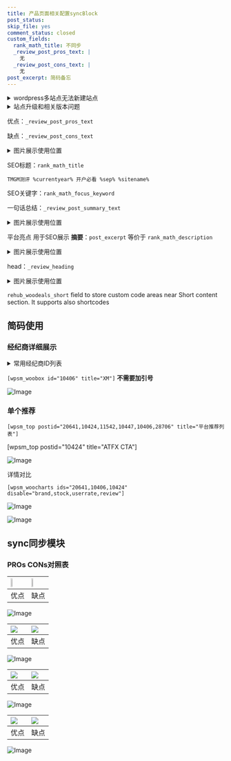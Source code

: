 ```yaml
---
title: 产品页面相关配置syncBlock
post_status: 
skip_file: yes
comment_status: closed
custom_fields:
  rank_math_title: 不同步
  _review_post_pros_text: |
    无
  _review_post_cons_text: |
    无
post_excerpt: 简码备忘
---
```

<details><summary>wordpress多站点无法新建站点</summary>

<li>和报错需要清理cookies一样的原因</li>
<li>wp-config.php里面<code>define( 'SUBDOMAIN_INSTALL', false );//子域名安装</code></li>
<li>新建子站点是用<code>define( 'SUBDOMAIN_INSTALL', true);//子域名安装</code> 完成以后，改成<code>false</code></li>
</details>

<details><summary>站点升级和相关版本问题</summary>

<p>wordpress：5.9.9
woocommerce：7.5.1
出现问题的地方：主题选项里面>><strong>Product layout >>compact style</strong></p>
<p>如何出现没有用过的字段 导致无法保存。先导出配置 然后进行修改，后面再次恢复即可。</p>
<p>出现部分字段无法显示时，需要返回默认布局后，对产品进行保存就好了。</p>
<p></p>
</details>

优点：`_review_post_pros_text`

缺点：`_review_post_cons_text`

<details><summary>图片展示使用位置</summary>

<img src="https://prod-files-secure.s3.us-west-2.amazonaws.com/39ed1227-6d7d-4570-be36-9ccd4a2c4241/f51d3d83-55d4-4bdf-9604-f37ec77ab556/Untitled.png?X-Amz-Algorithm=AWS4-HMAC-SHA256&X-Amz-Content-Sha256=UNSIGNED-PAYLOAD&X-Amz-Credential=ASIAZI2LB466XUT4WDDI%2F20250314%2Fus-west-2%2Fs3%2Faws4_request&X-Amz-Date=20250314T225522Z&X-Amz-Expires=3600&X-Amz-Security-Token=IQoJb3JpZ2luX2VjEK7%2F%2F%2F%2F%2F%2F%2F%2F%2F%2FwEaCXVzLXdlc3QtMiJHMEUCIFk0L%2BEwNHi1b1oFqOTHvGxwQczw2JfNKzlJv6Qq6ebIAiEA0%2BS%2F0BGSCcpkyMBF7Hqa%2BRcHfRu0lg7Ma7h2CrbFqScqiAQI9%2F%2F%2F%2F%2F%2F%2F%2F%2F%2F%2FARAAGgw2Mzc0MjMxODM4MDUiDHaNjWjaRl%2BbSM%2Bk1ircA9I03iOfvUJ5cmQeKPsVU6QDH2oO0qeAK8jOXQO0R7w6EVDYK372ny9sylYBh2IA1TdfNkbtVhp%2BqM7W%2F2lzB66%2Bnarq%2BCOhI5O0fryCgZty41X6vGiSjK1lhWXILZFKR8B5v7nA%2Bi6fA9kGpx7RfjcfVksJmqvmg4yMfAHOvXTie9RGWFQpbRFCagNtOABcIGIG4mp7bs%2Fsi82qzDGce8nUZleZL4QlGt8i4LVYe14k0R9oXsve4S1nv%2B9hN23lveqDd6cz4iKYEftTTc6pbiVzNsRp%2FvbKtbtYa4MeMd56xh3LYntKZiwtabwJBVLKuePGwepDQXNYz0p%2FuGuN3Oul5snoy3neS5Zjq8OqPPBGMRJgeTcPGt0OKo1MTkZaBMTQQwydaYOE73id4PHRh3vlpKN4WvLdMPrVxwCnUwj9t6dCu%2FnN8ls7tX4aMKL9qluU5bd9YeSywjeAji59k%2FTa8eLsBhkiPq8ByIvxsXxyMIs696VAo2iNY19Av59OgdOBgcHubfS6tuGegIGuAVdFWy%2FP6QLof0crJtZ3LF8iRNMBB2xI1rICf5h2i%2B9%2F6WZ3q%2Bel3IcuavhifmGKYdV4dcDYk0L0xypSlrTF9vpV%2BNRe1J293FmnG1EbMJ3P0r4GOqUBQkxg4OUkPfTN8newPRfr70jJaKEK1kG0Bim5d4TaVeIbXYuaGS5kR1V3a2ydTND2yoBMprB2PKaISmQjU9rcYT3k%2BVyi821qgL3U4ZfKxz7gB4LbP3m2FLF0DnRYG3vYEpL3iomucIZlg4hgs2%2BfABAIGjstf%2FmiyxuLr%2F1nV59G7PzxebPUagIQxPByMrhdVw2A4y88VGS99w9rGRj0dOqG0fPe&X-Amz-Signature=df1891ca431051dbf4d1fa2c47f070b83aec70da927e4fa7b66abab27f65df6e&X-Amz-SignedHeaders=host&x-id=GetObject" alt="Image">
</details>

SEO标题：`rank_math_title`

`TMGM测评 %currentyear% 开户必看 %sep% %sitename%`

SEO关键字：`rank_math_focus_keyword`

一句话总结：`_review_post_summary_text`

<details><summary>图片展示使用位置</summary>

<img src="https://prod-files-secure.s3.us-west-2.amazonaws.com/39ed1227-6d7d-4570-be36-9ccd4a2c4241/4b96a922-296c-4f4e-8630-d1c870cbce01/Untitled.png?X-Amz-Algorithm=AWS4-HMAC-SHA256&X-Amz-Content-Sha256=UNSIGNED-PAYLOAD&X-Amz-Credential=ASIAZI2LB466SEUQIM3J%2F20250314%2Fus-west-2%2Fs3%2Faws4_request&X-Amz-Date=20250314T225523Z&X-Amz-Expires=3600&X-Amz-Security-Token=IQoJb3JpZ2luX2VjEK7%2F%2F%2F%2F%2F%2F%2F%2F%2F%2FwEaCXVzLXdlc3QtMiJIMEYCIQCw%2FGcqT7IIXHctJlnCMDV4D%2BiJl2ltg3CPdjiherQjMQIhAK0exp48Uv1rUOs3Sz6tyBdrD1D02ZWrdIW382YUvn%2FbKogECPf%2F%2F%2F%2F%2F%2F%2F%2F%2F%2FwEQABoMNjM3NDIzMTgzODA1Igzl%2F4jLm%2BGrbUFS%2BXQq3AMuGC01vFp37IMVvM0emAfD1th9vct5jzTI9h1mHx8xUg%2Fq%2FPnzmnRhDOgFaZ8uo3Mk5S2iwFQF2xlrAAQuNUE5lpxdyLNejX1sx6Yh32DSnDdTolJG0Q2F3JqTiW%2F6GwbmPP4a9MbD%2FiP2pQeTC%2Bx0mOyCzrEGWBI5GzU7n7mGGCtP%2Fxo%2FfEukqSm4k1nHYLvqRIdIt2JKbe8r%2BT7zPBbXMRV1Alh5YO%2BSDJWn5pjfTT6IlbtJ66PBs5F1Dnns2Gq%2BhbP7wSBhLf84HTopPCahkyYf7wdPbONbgeclMveuvMXd4NXkC5u1Qdy33OgY6fNgv4xa9VyqgDNgb3sLFm5c1GfhZcL33G3OqTftfJja%2BCRLscTGD1BIHHf%2FKGN8y6LhMFTXJjQVFYx%2FEZby7Kb7Z9BtmNVlXT9yq0Zij43DqwYAUtkRO1rBaoJjxHL5pvhqq%2FMR0Jrank91mPzaGdWx0x%2F7y1c6gtlJgpTQl2ln46Fx1mrN58cYKebdSezGPxZBN%2FrPTnLi87D2ap2LwSgNAmG0Qy9Gz55tNqKq%2BpoUBBGW095h8zOra%2FRbLOA%2Fz6Xzh028tikmfnWGuUKL7KszHFFyuPhs3uP95gh4yic4BLOATZANWibmvYDyuTDMz9K%2BBjqkAcX25aA0tmqnQgJhAtT0sDE4AdPE9D4RNu9ufrCYaKvjFjfJ7hQDRWEMR2JLux3UtVMRML%2FJvrgm8ZA2JraTBZYjyXL%2FjI2RPOWa9QXUKEo4%2BTzKeZy74bArvwdnt6P66TEQNO6s%2FzY%2FnkFrtnzUZ2XGBsx7s8HrAMwY3KRHsxqhworBvtE9kzMHSrFn8PXT2DjY%2B2P%2FmBaSXi2ZSORIWRVLwEq1&X-Amz-Signature=a77a1ba1bbbf2cbaac816ae6fe343a0d8d1cc3a902986affbbf99293831a8686&X-Amz-SignedHeaders=host&x-id=GetObject" alt="Image">
</details>

平台亮点 用于SEO展示 **摘要**：`post_excerpt`  等价于 `rank_math_description`

<details><summary>图片展示使用位置</summary>

<img src="https://prod-files-secure.s3.us-west-2.amazonaws.com/39ed1227-6d7d-4570-be36-9ccd4a2c4241/1ee11f63-b60a-4dfe-a7a7-d58ff23b5d88/Untitled.png?X-Amz-Algorithm=AWS4-HMAC-SHA256&X-Amz-Content-Sha256=UNSIGNED-PAYLOAD&X-Amz-Credential=ASIAZI2LB4665ETU2P5P%2F20250314%2Fus-west-2%2Fs3%2Faws4_request&X-Amz-Date=20250314T225524Z&X-Amz-Expires=3600&X-Amz-Security-Token=IQoJb3JpZ2luX2VjEK7%2F%2F%2F%2F%2F%2F%2F%2F%2F%2FwEaCXVzLXdlc3QtMiJIMEYCIQDSbhSTj%2FD2%2FqbnMlrioZ39cPTY%2B4lmr0pMmgJnf%2FJV4gIhAKnUfW8%2BK6wmAqENGSXgiVgf74VCJ4CCVcoqHcHqubBhKogECPf%2F%2F%2F%2F%2F%2F%2F%2F%2F%2FwEQABoMNjM3NDIzMTgzODA1IgxNbnNMU2B%2FU6TVdOQq3APRwdHE2FaLah3o3gQNx2%2FYAoaf9LFyxBuJrQb4Y%2Fn%2BRiGRdfGvZJ63zS2sbhJ57rcNkkRH4o0IyX%2BIZpC8tuaPOhb3zAT43VgmtpgwHy60yb5Y0WZPHBiz%2FzHvUMbnKqiluq72B55H6IT52fQVKo1OBm%2BV%2FLppd%2BuSHmgQA9QALtbMFx45vBy5IsreIIsgh8ejx%2BHQh5Wx%2B7R0gQxbbtaScqi%2FGKWrcu7s2PDvRQSyVU7VLjTYyUkNJcIBADn5lRoBKPNpN7loM9LQFDnaxfQxWMbS4nfK2t%2BLKfQmLB57FB7uVC%2FfHLmaceH0iZ4oYBIO8YdGH1ulfhNEZ82L1tWcgBhaU04iJOA%2B7ncpNWHHbHxDqKvWqooC1SxzaxpC1a4Od9mbYLDbkKT%2BCP8QUOv2U2FcGxNwF7kzdP8x5rdOxe%2B8dwsmivVJMnaByYwyqk0PsLf4%2Bria9BqLe%2FTqtM%2BbuNXy%2Fkbl5aZgzbDS%2BjX7P69zW9fGi5RMdnrhrXcxzSRFoklUpG7K5HsQeDM0l2wQK0srIuemmoRwHpA9zjB5sCsdFM2KCkIS1lQhrsBYec244tntc96KHfi2kwOpM57VtRWK8rUpNGDVpvryCrbUm0XGvw9DVrbIEWs4UjCRz9K%2BBjqkAVTkodtPc1IMw5q6gi5QOCo1iuyYOV9eulagj0WHiC3Ky69KCAeORRpd81ayHoaGbqKR3s0F2igDK7pSnHpXKCHDgFA%2FartK%2Fs9XkF4zrdIHA86m541ta%2B6lVoQgXRTf8RSm6TbXYHpxmJMHmja8towrUfJ2AulJG%2F0xS4Qq4gEjnl5CCJBNmNw1MWS76PrDlyo8wkgMRA4PQrT%2FQR%2BD7BSufC7c&X-Amz-Signature=af4cc83169373c004b14e0fefa881634d14d4d323749b108604b67877efcc804&X-Amz-SignedHeaders=host&x-id=GetObject" alt="Image">
<img src="https://prod-files-secure.s3.us-west-2.amazonaws.com/39ed1227-6d7d-4570-be36-9ccd4a2c4241/ad4118b5-78d8-4fbe-801e-3b29b5d99c01/Untitled.png?X-Amz-Algorithm=AWS4-HMAC-SHA256&X-Amz-Content-Sha256=UNSIGNED-PAYLOAD&X-Amz-Credential=ASIAZI2LB4665ETU2P5P%2F20250314%2Fus-west-2%2Fs3%2Faws4_request&X-Amz-Date=20250314T225524Z&X-Amz-Expires=3600&X-Amz-Security-Token=IQoJb3JpZ2luX2VjEK7%2F%2F%2F%2F%2F%2F%2F%2F%2F%2FwEaCXVzLXdlc3QtMiJIMEYCIQDSbhSTj%2FD2%2FqbnMlrioZ39cPTY%2B4lmr0pMmgJnf%2FJV4gIhAKnUfW8%2BK6wmAqENGSXgiVgf74VCJ4CCVcoqHcHqubBhKogECPf%2F%2F%2F%2F%2F%2F%2F%2F%2F%2FwEQABoMNjM3NDIzMTgzODA1IgxNbnNMU2B%2FU6TVdOQq3APRwdHE2FaLah3o3gQNx2%2FYAoaf9LFyxBuJrQb4Y%2Fn%2BRiGRdfGvZJ63zS2sbhJ57rcNkkRH4o0IyX%2BIZpC8tuaPOhb3zAT43VgmtpgwHy60yb5Y0WZPHBiz%2FzHvUMbnKqiluq72B55H6IT52fQVKo1OBm%2BV%2FLppd%2BuSHmgQA9QALtbMFx45vBy5IsreIIsgh8ejx%2BHQh5Wx%2B7R0gQxbbtaScqi%2FGKWrcu7s2PDvRQSyVU7VLjTYyUkNJcIBADn5lRoBKPNpN7loM9LQFDnaxfQxWMbS4nfK2t%2BLKfQmLB57FB7uVC%2FfHLmaceH0iZ4oYBIO8YdGH1ulfhNEZ82L1tWcgBhaU04iJOA%2B7ncpNWHHbHxDqKvWqooC1SxzaxpC1a4Od9mbYLDbkKT%2BCP8QUOv2U2FcGxNwF7kzdP8x5rdOxe%2B8dwsmivVJMnaByYwyqk0PsLf4%2Bria9BqLe%2FTqtM%2BbuNXy%2Fkbl5aZgzbDS%2BjX7P69zW9fGi5RMdnrhrXcxzSRFoklUpG7K5HsQeDM0l2wQK0srIuemmoRwHpA9zjB5sCsdFM2KCkIS1lQhrsBYec244tntc96KHfi2kwOpM57VtRWK8rUpNGDVpvryCrbUm0XGvw9DVrbIEWs4UjCRz9K%2BBjqkAVTkodtPc1IMw5q6gi5QOCo1iuyYOV9eulagj0WHiC3Ky69KCAeORRpd81ayHoaGbqKR3s0F2igDK7pSnHpXKCHDgFA%2FartK%2Fs9XkF4zrdIHA86m541ta%2B6lVoQgXRTf8RSm6TbXYHpxmJMHmja8towrUfJ2AulJG%2F0xS4Qq4gEjnl5CCJBNmNw1MWS76PrDlyo8wkgMRA4PQrT%2FQR%2BD7BSufC7c&X-Amz-Signature=f4cd5fab48d62a1e614aab6ab5333b344930613086be6d748611e210e646f9e4&X-Amz-SignedHeaders=host&x-id=GetObject" alt="Image">
<img src="https://prod-files-secure.s3.us-west-2.amazonaws.com/39ed1227-6d7d-4570-be36-9ccd4a2c4241/a38cf7c9-a79c-4b64-9e94-13589fe0758b/Untitled.png?X-Amz-Algorithm=AWS4-HMAC-SHA256&X-Amz-Content-Sha256=UNSIGNED-PAYLOAD&X-Amz-Credential=ASIAZI2LB4665ETU2P5P%2F20250314%2Fus-west-2%2Fs3%2Faws4_request&X-Amz-Date=20250314T225524Z&X-Amz-Expires=3600&X-Amz-Security-Token=IQoJb3JpZ2luX2VjEK7%2F%2F%2F%2F%2F%2F%2F%2F%2F%2FwEaCXVzLXdlc3QtMiJIMEYCIQDSbhSTj%2FD2%2FqbnMlrioZ39cPTY%2B4lmr0pMmgJnf%2FJV4gIhAKnUfW8%2BK6wmAqENGSXgiVgf74VCJ4CCVcoqHcHqubBhKogECPf%2F%2F%2F%2F%2F%2F%2F%2F%2F%2FwEQABoMNjM3NDIzMTgzODA1IgxNbnNMU2B%2FU6TVdOQq3APRwdHE2FaLah3o3gQNx2%2FYAoaf9LFyxBuJrQb4Y%2Fn%2BRiGRdfGvZJ63zS2sbhJ57rcNkkRH4o0IyX%2BIZpC8tuaPOhb3zAT43VgmtpgwHy60yb5Y0WZPHBiz%2FzHvUMbnKqiluq72B55H6IT52fQVKo1OBm%2BV%2FLppd%2BuSHmgQA9QALtbMFx45vBy5IsreIIsgh8ejx%2BHQh5Wx%2B7R0gQxbbtaScqi%2FGKWrcu7s2PDvRQSyVU7VLjTYyUkNJcIBADn5lRoBKPNpN7loM9LQFDnaxfQxWMbS4nfK2t%2BLKfQmLB57FB7uVC%2FfHLmaceH0iZ4oYBIO8YdGH1ulfhNEZ82L1tWcgBhaU04iJOA%2B7ncpNWHHbHxDqKvWqooC1SxzaxpC1a4Od9mbYLDbkKT%2BCP8QUOv2U2FcGxNwF7kzdP8x5rdOxe%2B8dwsmivVJMnaByYwyqk0PsLf4%2Bria9BqLe%2FTqtM%2BbuNXy%2Fkbl5aZgzbDS%2BjX7P69zW9fGi5RMdnrhrXcxzSRFoklUpG7K5HsQeDM0l2wQK0srIuemmoRwHpA9zjB5sCsdFM2KCkIS1lQhrsBYec244tntc96KHfi2kwOpM57VtRWK8rUpNGDVpvryCrbUm0XGvw9DVrbIEWs4UjCRz9K%2BBjqkAVTkodtPc1IMw5q6gi5QOCo1iuyYOV9eulagj0WHiC3Ky69KCAeORRpd81ayHoaGbqKR3s0F2igDK7pSnHpXKCHDgFA%2FartK%2Fs9XkF4zrdIHA86m541ta%2B6lVoQgXRTf8RSm6TbXYHpxmJMHmja8towrUfJ2AulJG%2F0xS4Qq4gEjnl5CCJBNmNw1MWS76PrDlyo8wkgMRA4PQrT%2FQR%2BD7BSufC7c&X-Amz-Signature=bb4008467820f310283a8cbab3c05c8c9ef4f5d78a9637f08e512e56668e4ba7&X-Amz-SignedHeaders=host&x-id=GetObject" alt="Image">
<img src="https://prod-files-secure.s3.us-west-2.amazonaws.com/39ed1227-6d7d-4570-be36-9ccd4a2c4241/7da6fc1e-d2ac-42ae-8c75-cb5749aa18f6/Untitled.png?X-Amz-Algorithm=AWS4-HMAC-SHA256&X-Amz-Content-Sha256=UNSIGNED-PAYLOAD&X-Amz-Credential=ASIAZI2LB4665ETU2P5P%2F20250314%2Fus-west-2%2Fs3%2Faws4_request&X-Amz-Date=20250314T225524Z&X-Amz-Expires=3600&X-Amz-Security-Token=IQoJb3JpZ2luX2VjEK7%2F%2F%2F%2F%2F%2F%2F%2F%2F%2FwEaCXVzLXdlc3QtMiJIMEYCIQDSbhSTj%2FD2%2FqbnMlrioZ39cPTY%2B4lmr0pMmgJnf%2FJV4gIhAKnUfW8%2BK6wmAqENGSXgiVgf74VCJ4CCVcoqHcHqubBhKogECPf%2F%2F%2F%2F%2F%2F%2F%2F%2F%2FwEQABoMNjM3NDIzMTgzODA1IgxNbnNMU2B%2FU6TVdOQq3APRwdHE2FaLah3o3gQNx2%2FYAoaf9LFyxBuJrQb4Y%2Fn%2BRiGRdfGvZJ63zS2sbhJ57rcNkkRH4o0IyX%2BIZpC8tuaPOhb3zAT43VgmtpgwHy60yb5Y0WZPHBiz%2FzHvUMbnKqiluq72B55H6IT52fQVKo1OBm%2BV%2FLppd%2BuSHmgQA9QALtbMFx45vBy5IsreIIsgh8ejx%2BHQh5Wx%2B7R0gQxbbtaScqi%2FGKWrcu7s2PDvRQSyVU7VLjTYyUkNJcIBADn5lRoBKPNpN7loM9LQFDnaxfQxWMbS4nfK2t%2BLKfQmLB57FB7uVC%2FfHLmaceH0iZ4oYBIO8YdGH1ulfhNEZ82L1tWcgBhaU04iJOA%2B7ncpNWHHbHxDqKvWqooC1SxzaxpC1a4Od9mbYLDbkKT%2BCP8QUOv2U2FcGxNwF7kzdP8x5rdOxe%2B8dwsmivVJMnaByYwyqk0PsLf4%2Bria9BqLe%2FTqtM%2BbuNXy%2Fkbl5aZgzbDS%2BjX7P69zW9fGi5RMdnrhrXcxzSRFoklUpG7K5HsQeDM0l2wQK0srIuemmoRwHpA9zjB5sCsdFM2KCkIS1lQhrsBYec244tntc96KHfi2kwOpM57VtRWK8rUpNGDVpvryCrbUm0XGvw9DVrbIEWs4UjCRz9K%2BBjqkAVTkodtPc1IMw5q6gi5QOCo1iuyYOV9eulagj0WHiC3Ky69KCAeORRpd81ayHoaGbqKR3s0F2igDK7pSnHpXKCHDgFA%2FartK%2Fs9XkF4zrdIHA86m541ta%2B6lVoQgXRTf8RSm6TbXYHpxmJMHmja8towrUfJ2AulJG%2F0xS4Qq4gEjnl5CCJBNmNw1MWS76PrDlyo8wkgMRA4PQrT%2FQR%2BD7BSufC7c&X-Amz-Signature=b2d3520b951c2cdebe40c0ac332d58292935d43e6a9237e38a211bc2c0aa5617&X-Amz-SignedHeaders=host&x-id=GetObject" alt="Image">
<img src="https://prod-files-secure.s3.us-west-2.amazonaws.com/39ed1227-6d7d-4570-be36-9ccd4a2c4241/7e97f40a-eaee-47f5-b2f9-475f96808fa7/Untitled.png?X-Amz-Algorithm=AWS4-HMAC-SHA256&X-Amz-Content-Sha256=UNSIGNED-PAYLOAD&X-Amz-Credential=ASIAZI2LB4665ETU2P5P%2F20250314%2Fus-west-2%2Fs3%2Faws4_request&X-Amz-Date=20250314T225524Z&X-Amz-Expires=3600&X-Amz-Security-Token=IQoJb3JpZ2luX2VjEK7%2F%2F%2F%2F%2F%2F%2F%2F%2F%2FwEaCXVzLXdlc3QtMiJIMEYCIQDSbhSTj%2FD2%2FqbnMlrioZ39cPTY%2B4lmr0pMmgJnf%2FJV4gIhAKnUfW8%2BK6wmAqENGSXgiVgf74VCJ4CCVcoqHcHqubBhKogECPf%2F%2F%2F%2F%2F%2F%2F%2F%2F%2FwEQABoMNjM3NDIzMTgzODA1IgxNbnNMU2B%2FU6TVdOQq3APRwdHE2FaLah3o3gQNx2%2FYAoaf9LFyxBuJrQb4Y%2Fn%2BRiGRdfGvZJ63zS2sbhJ57rcNkkRH4o0IyX%2BIZpC8tuaPOhb3zAT43VgmtpgwHy60yb5Y0WZPHBiz%2FzHvUMbnKqiluq72B55H6IT52fQVKo1OBm%2BV%2FLppd%2BuSHmgQA9QALtbMFx45vBy5IsreIIsgh8ejx%2BHQh5Wx%2B7R0gQxbbtaScqi%2FGKWrcu7s2PDvRQSyVU7VLjTYyUkNJcIBADn5lRoBKPNpN7loM9LQFDnaxfQxWMbS4nfK2t%2BLKfQmLB57FB7uVC%2FfHLmaceH0iZ4oYBIO8YdGH1ulfhNEZ82L1tWcgBhaU04iJOA%2B7ncpNWHHbHxDqKvWqooC1SxzaxpC1a4Od9mbYLDbkKT%2BCP8QUOv2U2FcGxNwF7kzdP8x5rdOxe%2B8dwsmivVJMnaByYwyqk0PsLf4%2Bria9BqLe%2FTqtM%2BbuNXy%2Fkbl5aZgzbDS%2BjX7P69zW9fGi5RMdnrhrXcxzSRFoklUpG7K5HsQeDM0l2wQK0srIuemmoRwHpA9zjB5sCsdFM2KCkIS1lQhrsBYec244tntc96KHfi2kwOpM57VtRWK8rUpNGDVpvryCrbUm0XGvw9DVrbIEWs4UjCRz9K%2BBjqkAVTkodtPc1IMw5q6gi5QOCo1iuyYOV9eulagj0WHiC3Ky69KCAeORRpd81ayHoaGbqKR3s0F2igDK7pSnHpXKCHDgFA%2FartK%2Fs9XkF4zrdIHA86m541ta%2B6lVoQgXRTf8RSm6TbXYHpxmJMHmja8towrUfJ2AulJG%2F0xS4Qq4gEjnl5CCJBNmNw1MWS76PrDlyo8wkgMRA4PQrT%2FQR%2BD7BSufC7c&X-Amz-Signature=10440139246945d8f6546b4558f0b944c5d92c1894358a3093020e1285bc233f&X-Amz-SignedHeaders=host&x-id=GetObject" alt="Image">
</details>

head：`_review_heading`

<details><summary>图片展示使用位置</summary>

<img src="https://prod-files-secure.s3.us-west-2.amazonaws.com/39ed1227-6d7d-4570-be36-9ccd4a2c4241/3a4650ad-9887-415c-889a-edd51fa54f27/Untitled.png?X-Amz-Algorithm=AWS4-HMAC-SHA256&X-Amz-Content-Sha256=UNSIGNED-PAYLOAD&X-Amz-Credential=ASIAZI2LB4666WBUJICU%2F20250314%2Fus-west-2%2Fs3%2Faws4_request&X-Amz-Date=20250314T225524Z&X-Amz-Expires=3600&X-Amz-Security-Token=IQoJb3JpZ2luX2VjEK7%2F%2F%2F%2F%2F%2F%2F%2F%2F%2FwEaCXVzLXdlc3QtMiJHMEUCIQDWZhk%2BZdlBu11gT3u1dtA%2FSk6WkslQPbPu8SveJrsR7gIgDtvM%2FIfdmcD1rWKcDXLy8FIc7NkQ1GWALM74zM%2BvNCUqiAQI9%2F%2F%2F%2F%2F%2F%2F%2F%2F%2F%2FARAAGgw2Mzc0MjMxODM4MDUiDC%2FCE1dI%2BG4ZZr%2FE%2ByrcAw1aIsN5WAdEGaaONVXrGBQGbDXoXMtGjy%2FDi85JsiUhGV%2FCQFCixBq%2FJ9V1l%2FR8KoHA%2FzaeqzI2neconVyjs5%2BPmXduYy3xkOKEnsnsQtL%2F17T%2BZjcyCmyW6nJcraeeDvV8l5hTw5yrrEEqokyCNdQemJqEi4IWia8tmSdHiLjQq2TGuDy20jGj9FUZ975n3si6mya%2BoP6PuVYaKBNq4oqfUHPLg7Z29UoPBfwGYlnEQzsWaMubBqziADlzYdt77GgwdLo6Kx2GvEFPoMUHOnCWXRrQ%2Bc4OB811E0K2VfPnB11sU8hHMbgthBOpO%2FKhYc3rMqYAxM0wxPGsOQ2%2Fv3uf3jqzI7Xaiz6LCV%2FxVjftgQJGPTz8GJhep3fyXYtOlv0rKUD6MyPNj198dSCG7ooM4zfgw2dp7uRcA34gNtJYXOAjlnNBcQ6Kdhhl4VtVfSaVrgy0evBJULNkEdVkxTpMR1f8IPMlkIZofF1tgxznlxa0G84cCczkH3J7N3qpvc3%2Bz%2BD0FYUoPCYBscnZGkRYTkDDPxF%2BZITQp2pQ3XehnY0YdiI6uuwjicvAqYCQNoQf3eDTW%2FPi%2Bs4yLQvTIJ3BwIfzwMXGdqsb4sZTQdmty5AqA7tKboybGqjGMLPP0r4GOqUBF%2B4I7f5929jV1Hs0hHWi%2Bta8xCwVapnWXF6BEN5VZGRqA38VSXzFvhFg8MwQLwC1MCIbMET3%2F2NDim18X9LI%2B%2F2Pg%2BUiwgcGN%2F7Of0rCqGu3LCH1gCReV07fgPsYH4urkksLl2rY%2B4GEAb1XioCiomBtx6z%2Fr5yO36PkWC0VgigCAoXzlI%2Bs1L0J8Uj%2FN63lQYWF%2BTOxXGxZTNyjWxscqpZ93YbG&X-Amz-Signature=63d6773f1f50146b4b8474f6870c2f89129a40f9b38ab7ac0c2976933e198bcd&X-Amz-SignedHeaders=host&x-id=GetObject" alt="Image">
</details>

`rehub_woodeals_short`	field to store custom code areas near Short content section. It supports also shortcodes



## 简码使用

### 经纪商详细展示

<details><summary>常用经纪商ID列表</summary>

<pre><code class="php">嘉盛 ===> 20641  [wpsm_woobox id="20641" title="嘉盛"]
易信easymarkets ===> 11542  [wpsm_woobox id="11542" title="易信easymarkets"]
ATFX外汇 ===> 10424  [wpsm_woobox id="10424" title="ATFX"]
XM ===> 10406  [wpsm_woobox id="10406" title="XM"]
TMGM ===> 29622  [wpsm_woobox id="29622" title="TMGM"]
HYCM ===> 10447  [wpsm_woobox id="10447" title="HYCM"]
fpmarkets澳福外汇 ===> 20639  [wpsm_woobox id="20639" title="fpmarkets澳福外汇"]</code></pre>
</details>

`[wpsm_woobox id="10406" title="XM"]` **不需要加引号**

![Image](https://prod-files-secure.s3.us-west-2.amazonaws.com/39ed1227-6d7d-4570-be36-9ccd4a2c4241/4f898f9d-0fa7-4e43-acd3-ac6bc7be575a/Untitled.png?X-Amz-Algorithm=AWS4-HMAC-SHA256&X-Amz-Content-Sha256=UNSIGNED-PAYLOAD&X-Amz-Credential=ASIAZI2LB466QGEFNDLT%2F20250314%2Fus-west-2%2Fs3%2Faws4_request&X-Amz-Date=20250314T225522Z&X-Amz-Expires=3600&X-Amz-Security-Token=IQoJb3JpZ2luX2VjEK7%2F%2F%2F%2F%2F%2F%2F%2F%2F%2FwEaCXVzLXdlc3QtMiJHMEUCIQCjmCAus%2FvTL0RIN3ctYmV%2BR1JkKEosIzavjo784VCZOAIgJeKUXXwfAp%2BlkKLLaRtIA65NlxWKO%2Bq8aH0M4%2B3BLOQqiAQI9%2F%2F%2F%2F%2F%2F%2F%2F%2F%2F%2FARAAGgw2Mzc0MjMxODM4MDUiDDqm%2B1%2BN267e3HZ%2FnircA2dT8d46nhHeszkJzjFIYULN7KlMH3bv%2Fo6OGxyU73v3fYooI3dZqAT2suJwf1AkoyzncB5oji38oYAgOiD%2Bw0rDas1pbOxyqIc01GGmG2%2Bv8c1YLTg2zHE1z%2BQdPXSmdHHqONAmyXn4V0kyKRRF5NlS%2BioGPX2EDVgo7UZPqkADiiFj05wwtjYfDxGeV0P%2FIJtxvU%2BWh3y9OMIymrRrJgfUcPxBI0DCepuQXdT6xjqttM5gUGNkINgapGspnz0xyFfZiT3nS6b0ZAnqT89VyJ2aoBgTO0l4JHcFAHFeZLr8n9S85rz2VvPJk67cM%2FyBVojoeCN9Ud4cMqZKcPEF7OC7%2B7KeEyQ2s%2BFqAs1R4h%2Fe37x2LbcIOVH%2FyRgfEjrMbWMflI6b%2FHpFm7RzkXYe3V3QLNpDecSQRZup8wALKPi%2BQfgC0O%2F33%2BgVQQUEQbmWu67zcxxjCWA%2BrFIvCss7LdhzOsCVV%2B972Fk4ldcOK27tdIwStMbi3kdKnHQraTEXlS71OiXg4sdbK4wvLvxdefUzeFJr4kyY%2BDTBv2hYckPG1hyO%2FK41bZPtuFcFpUxEgn5bzxBH8bUmt%2BZ2x9cvCRQv4BOyMlJB2o7rMTw2suOYZktSFwk%2BgrOwZb%2FfMOHP0r4GOqUBKNaf4YzxVxqw2UacytoPDJYevvexHMjKR3pSSWE7sbcIG5GvIgLeJN2tvi2GBcQk8EktwSQPcAGqq8%2BBoBE9h9ZbDzRDJA6IiZH0UVeh85rqVpzuzjMGKsBjuBA1U3tVde84vJEpIAHoBrEzEMikjGQzncie2ASL1viLHNdeXK%2F3k6STt2l9mS5Z7h%2Bl5aErKQqj3KmoeD2odGVDC0zHGsboolmQ&X-Amz-Signature=7c904e11e1878eadcd4d5a579de04b8513fdc151552b4f61cdef6ab5762fbd14&X-Amz-SignedHeaders=host&x-id=GetObject)

### 单个推荐
`[wpsm_top postid="20641,10424,11542,10447,10406,28706" title="平台推荐列表"]`

[wpsm_top postid="10424" title="ATFX CTA"]

![Image](https://prod-files-secure.s3.us-west-2.amazonaws.com/39ed1227-6d7d-4570-be36-9ccd4a2c4241/5ac620dc-51a8-48b6-b55d-91f47299193c/Untitled.png?X-Amz-Algorithm=AWS4-HMAC-SHA256&X-Amz-Content-Sha256=UNSIGNED-PAYLOAD&X-Amz-Credential=ASIAZI2LB466QGEFNDLT%2F20250314%2Fus-west-2%2Fs3%2Faws4_request&X-Amz-Date=20250314T225522Z&X-Amz-Expires=3600&X-Amz-Security-Token=IQoJb3JpZ2luX2VjEK7%2F%2F%2F%2F%2F%2F%2F%2F%2F%2FwEaCXVzLXdlc3QtMiJHMEUCIQCjmCAus%2FvTL0RIN3ctYmV%2BR1JkKEosIzavjo784VCZOAIgJeKUXXwfAp%2BlkKLLaRtIA65NlxWKO%2Bq8aH0M4%2B3BLOQqiAQI9%2F%2F%2F%2F%2F%2F%2F%2F%2F%2F%2FARAAGgw2Mzc0MjMxODM4MDUiDDqm%2B1%2BN267e3HZ%2FnircA2dT8d46nhHeszkJzjFIYULN7KlMH3bv%2Fo6OGxyU73v3fYooI3dZqAT2suJwf1AkoyzncB5oji38oYAgOiD%2Bw0rDas1pbOxyqIc01GGmG2%2Bv8c1YLTg2zHE1z%2BQdPXSmdHHqONAmyXn4V0kyKRRF5NlS%2BioGPX2EDVgo7UZPqkADiiFj05wwtjYfDxGeV0P%2FIJtxvU%2BWh3y9OMIymrRrJgfUcPxBI0DCepuQXdT6xjqttM5gUGNkINgapGspnz0xyFfZiT3nS6b0ZAnqT89VyJ2aoBgTO0l4JHcFAHFeZLr8n9S85rz2VvPJk67cM%2FyBVojoeCN9Ud4cMqZKcPEF7OC7%2B7KeEyQ2s%2BFqAs1R4h%2Fe37x2LbcIOVH%2FyRgfEjrMbWMflI6b%2FHpFm7RzkXYe3V3QLNpDecSQRZup8wALKPi%2BQfgC0O%2F33%2BgVQQUEQbmWu67zcxxjCWA%2BrFIvCss7LdhzOsCVV%2B972Fk4ldcOK27tdIwStMbi3kdKnHQraTEXlS71OiXg4sdbK4wvLvxdefUzeFJr4kyY%2BDTBv2hYckPG1hyO%2FK41bZPtuFcFpUxEgn5bzxBH8bUmt%2BZ2x9cvCRQv4BOyMlJB2o7rMTw2suOYZktSFwk%2BgrOwZb%2FfMOHP0r4GOqUBKNaf4YzxVxqw2UacytoPDJYevvexHMjKR3pSSWE7sbcIG5GvIgLeJN2tvi2GBcQk8EktwSQPcAGqq8%2BBoBE9h9ZbDzRDJA6IiZH0UVeh85rqVpzuzjMGKsBjuBA1U3tVde84vJEpIAHoBrEzEMikjGQzncie2ASL1viLHNdeXK%2F3k6STt2l9mS5Z7h%2Bl5aErKQqj3KmoeD2odGVDC0zHGsboolmQ&X-Amz-Signature=beb70fe244ed8e256dc6b61e5b6952cd965c0d414be107c784956f58466bdf4a&X-Amz-SignedHeaders=host&x-id=GetObject)

详情对比

`[wpsm_woocharts ids="20641,10406,10424" disable="brand,stock,userrate,review"]`

![Image](https://prod-files-secure.s3.us-west-2.amazonaws.com/39ed1227-6d7d-4570-be36-9ccd4a2c4241/bf3ba45f-b9f3-4295-8aef-b4a495fd25f4/Untitled.png?X-Amz-Algorithm=AWS4-HMAC-SHA256&X-Amz-Content-Sha256=UNSIGNED-PAYLOAD&X-Amz-Credential=ASIAZI2LB466QGEFNDLT%2F20250314%2Fus-west-2%2Fs3%2Faws4_request&X-Amz-Date=20250314T225522Z&X-Amz-Expires=3600&X-Amz-Security-Token=IQoJb3JpZ2luX2VjEK7%2F%2F%2F%2F%2F%2F%2F%2F%2F%2FwEaCXVzLXdlc3QtMiJHMEUCIQCjmCAus%2FvTL0RIN3ctYmV%2BR1JkKEosIzavjo784VCZOAIgJeKUXXwfAp%2BlkKLLaRtIA65NlxWKO%2Bq8aH0M4%2B3BLOQqiAQI9%2F%2F%2F%2F%2F%2F%2F%2F%2F%2F%2FARAAGgw2Mzc0MjMxODM4MDUiDDqm%2B1%2BN267e3HZ%2FnircA2dT8d46nhHeszkJzjFIYULN7KlMH3bv%2Fo6OGxyU73v3fYooI3dZqAT2suJwf1AkoyzncB5oji38oYAgOiD%2Bw0rDas1pbOxyqIc01GGmG2%2Bv8c1YLTg2zHE1z%2BQdPXSmdHHqONAmyXn4V0kyKRRF5NlS%2BioGPX2EDVgo7UZPqkADiiFj05wwtjYfDxGeV0P%2FIJtxvU%2BWh3y9OMIymrRrJgfUcPxBI0DCepuQXdT6xjqttM5gUGNkINgapGspnz0xyFfZiT3nS6b0ZAnqT89VyJ2aoBgTO0l4JHcFAHFeZLr8n9S85rz2VvPJk67cM%2FyBVojoeCN9Ud4cMqZKcPEF7OC7%2B7KeEyQ2s%2BFqAs1R4h%2Fe37x2LbcIOVH%2FyRgfEjrMbWMflI6b%2FHpFm7RzkXYe3V3QLNpDecSQRZup8wALKPi%2BQfgC0O%2F33%2BgVQQUEQbmWu67zcxxjCWA%2BrFIvCss7LdhzOsCVV%2B972Fk4ldcOK27tdIwStMbi3kdKnHQraTEXlS71OiXg4sdbK4wvLvxdefUzeFJr4kyY%2BDTBv2hYckPG1hyO%2FK41bZPtuFcFpUxEgn5bzxBH8bUmt%2BZ2x9cvCRQv4BOyMlJB2o7rMTw2suOYZktSFwk%2BgrOwZb%2FfMOHP0r4GOqUBKNaf4YzxVxqw2UacytoPDJYevvexHMjKR3pSSWE7sbcIG5GvIgLeJN2tvi2GBcQk8EktwSQPcAGqq8%2BBoBE9h9ZbDzRDJA6IiZH0UVeh85rqVpzuzjMGKsBjuBA1U3tVde84vJEpIAHoBrEzEMikjGQzncie2ASL1viLHNdeXK%2F3k6STt2l9mS5Z7h%2Bl5aErKQqj3KmoeD2odGVDC0zHGsboolmQ&X-Amz-Signature=c0d4f2c481d80ce0ea72b2dec019f356fb4535ba765b884638e405c1fbf9540f&X-Amz-SignedHeaders=host&x-id=GetObject)

![Image](https://prod-files-secure.s3.us-west-2.amazonaws.com/39ed1227-6d7d-4570-be36-9ccd4a2c4241/30bc56ef-f383-4b48-9768-2ebc9e436ec0/Untitled.png?X-Amz-Algorithm=AWS4-HMAC-SHA256&X-Amz-Content-Sha256=UNSIGNED-PAYLOAD&X-Amz-Credential=ASIAZI2LB466QGEFNDLT%2F20250314%2Fus-west-2%2Fs3%2Faws4_request&X-Amz-Date=20250314T225522Z&X-Amz-Expires=3600&X-Amz-Security-Token=IQoJb3JpZ2luX2VjEK7%2F%2F%2F%2F%2F%2F%2F%2F%2F%2FwEaCXVzLXdlc3QtMiJHMEUCIQCjmCAus%2FvTL0RIN3ctYmV%2BR1JkKEosIzavjo784VCZOAIgJeKUXXwfAp%2BlkKLLaRtIA65NlxWKO%2Bq8aH0M4%2B3BLOQqiAQI9%2F%2F%2F%2F%2F%2F%2F%2F%2F%2F%2FARAAGgw2Mzc0MjMxODM4MDUiDDqm%2B1%2BN267e3HZ%2FnircA2dT8d46nhHeszkJzjFIYULN7KlMH3bv%2Fo6OGxyU73v3fYooI3dZqAT2suJwf1AkoyzncB5oji38oYAgOiD%2Bw0rDas1pbOxyqIc01GGmG2%2Bv8c1YLTg2zHE1z%2BQdPXSmdHHqONAmyXn4V0kyKRRF5NlS%2BioGPX2EDVgo7UZPqkADiiFj05wwtjYfDxGeV0P%2FIJtxvU%2BWh3y9OMIymrRrJgfUcPxBI0DCepuQXdT6xjqttM5gUGNkINgapGspnz0xyFfZiT3nS6b0ZAnqT89VyJ2aoBgTO0l4JHcFAHFeZLr8n9S85rz2VvPJk67cM%2FyBVojoeCN9Ud4cMqZKcPEF7OC7%2B7KeEyQ2s%2BFqAs1R4h%2Fe37x2LbcIOVH%2FyRgfEjrMbWMflI6b%2FHpFm7RzkXYe3V3QLNpDecSQRZup8wALKPi%2BQfgC0O%2F33%2BgVQQUEQbmWu67zcxxjCWA%2BrFIvCss7LdhzOsCVV%2B972Fk4ldcOK27tdIwStMbi3kdKnHQraTEXlS71OiXg4sdbK4wvLvxdefUzeFJr4kyY%2BDTBv2hYckPG1hyO%2FK41bZPtuFcFpUxEgn5bzxBH8bUmt%2BZ2x9cvCRQv4BOyMlJB2o7rMTw2suOYZktSFwk%2BgrOwZb%2FfMOHP0r4GOqUBKNaf4YzxVxqw2UacytoPDJYevvexHMjKR3pSSWE7sbcIG5GvIgLeJN2tvi2GBcQk8EktwSQPcAGqq8%2BBoBE9h9ZbDzRDJA6IiZH0UVeh85rqVpzuzjMGKsBjuBA1U3tVde84vJEpIAHoBrEzEMikjGQzncie2ASL1viLHNdeXK%2F3k6STt2l9mS5Z7h%2Bl5aErKQqj3KmoeD2odGVDC0zHGsboolmQ&X-Amz-Signature=5607beabd2a6f8274d90e001c85c94fabfaaec05818e8a4df3ed605d7d573ea8&X-Amz-SignedHeaders=host&x-id=GetObject)

## sync同步模块

### PROs CONs对照表

| <img src="https://cdn.ifttt.fun/gh/jarlin8/OSS@main/icons/customize/pros.svg" height="auto" width="37.3%"> | <img src="https://cdn.ifttt.fun/gh/jarlin8/OSS@main/icons/customize/cons.svg" height="auto" width="28.8%"> |
| :--- | :--- |
| 优点 | 缺点 |

![Image](https://prod-files-secure.s3.us-west-2.amazonaws.com/39ed1227-6d7d-4570-be36-9ccd4a2c4241/8742b755-dfb5-4004-9a5f-d6e561664bd8/Untitled.png?X-Amz-Algorithm=AWS4-HMAC-SHA256&X-Amz-Content-Sha256=UNSIGNED-PAYLOAD&X-Amz-Credential=ASIAZI2LB466QGEFNDLT%2F20250314%2Fus-west-2%2Fs3%2Faws4_request&X-Amz-Date=20250314T225522Z&X-Amz-Expires=3600&X-Amz-Security-Token=IQoJb3JpZ2luX2VjEK7%2F%2F%2F%2F%2F%2F%2F%2F%2F%2FwEaCXVzLXdlc3QtMiJHMEUCIQCjmCAus%2FvTL0RIN3ctYmV%2BR1JkKEosIzavjo784VCZOAIgJeKUXXwfAp%2BlkKLLaRtIA65NlxWKO%2Bq8aH0M4%2B3BLOQqiAQI9%2F%2F%2F%2F%2F%2F%2F%2F%2F%2F%2FARAAGgw2Mzc0MjMxODM4MDUiDDqm%2B1%2BN267e3HZ%2FnircA2dT8d46nhHeszkJzjFIYULN7KlMH3bv%2Fo6OGxyU73v3fYooI3dZqAT2suJwf1AkoyzncB5oji38oYAgOiD%2Bw0rDas1pbOxyqIc01GGmG2%2Bv8c1YLTg2zHE1z%2BQdPXSmdHHqONAmyXn4V0kyKRRF5NlS%2BioGPX2EDVgo7UZPqkADiiFj05wwtjYfDxGeV0P%2FIJtxvU%2BWh3y9OMIymrRrJgfUcPxBI0DCepuQXdT6xjqttM5gUGNkINgapGspnz0xyFfZiT3nS6b0ZAnqT89VyJ2aoBgTO0l4JHcFAHFeZLr8n9S85rz2VvPJk67cM%2FyBVojoeCN9Ud4cMqZKcPEF7OC7%2B7KeEyQ2s%2BFqAs1R4h%2Fe37x2LbcIOVH%2FyRgfEjrMbWMflI6b%2FHpFm7RzkXYe3V3QLNpDecSQRZup8wALKPi%2BQfgC0O%2F33%2BgVQQUEQbmWu67zcxxjCWA%2BrFIvCss7LdhzOsCVV%2B972Fk4ldcOK27tdIwStMbi3kdKnHQraTEXlS71OiXg4sdbK4wvLvxdefUzeFJr4kyY%2BDTBv2hYckPG1hyO%2FK41bZPtuFcFpUxEgn5bzxBH8bUmt%2BZ2x9cvCRQv4BOyMlJB2o7rMTw2suOYZktSFwk%2BgrOwZb%2FfMOHP0r4GOqUBKNaf4YzxVxqw2UacytoPDJYevvexHMjKR3pSSWE7sbcIG5GvIgLeJN2tvi2GBcQk8EktwSQPcAGqq8%2BBoBE9h9ZbDzRDJA6IiZH0UVeh85rqVpzuzjMGKsBjuBA1U3tVde84vJEpIAHoBrEzEMikjGQzncie2ASL1viLHNdeXK%2F3k6STt2l9mS5Z7h%2Bl5aErKQqj3KmoeD2odGVDC0zHGsboolmQ&X-Amz-Signature=7f29382719ad95b84c0cf403feba4eb91fa616b553584266a120f30ab28c731f&X-Amz-SignedHeaders=host&x-id=GetObject)

| <img src="https://cdn.ifttt.fun/gh/jarlin8/OSS@main/icons/customize/pros1.svg" height="auto"> | <img src="https://cdn.ifttt.fun/gh/jarlin8/OSS@main/icons/customize/cons1.svg" height="auto"> |
| :--- | :--- |
| 优点 | 缺点 |

![Image](https://prod-files-secure.s3.us-west-2.amazonaws.com/39ed1227-6d7d-4570-be36-9ccd4a2c4241/806358f8-c9c4-4e17-bb35-c6c76a5397a5/Untitled.png?X-Amz-Algorithm=AWS4-HMAC-SHA256&X-Amz-Content-Sha256=UNSIGNED-PAYLOAD&X-Amz-Credential=ASIAZI2LB466QGEFNDLT%2F20250314%2Fus-west-2%2Fs3%2Faws4_request&X-Amz-Date=20250314T225522Z&X-Amz-Expires=3600&X-Amz-Security-Token=IQoJb3JpZ2luX2VjEK7%2F%2F%2F%2F%2F%2F%2F%2F%2F%2FwEaCXVzLXdlc3QtMiJHMEUCIQCjmCAus%2FvTL0RIN3ctYmV%2BR1JkKEosIzavjo784VCZOAIgJeKUXXwfAp%2BlkKLLaRtIA65NlxWKO%2Bq8aH0M4%2B3BLOQqiAQI9%2F%2F%2F%2F%2F%2F%2F%2F%2F%2F%2FARAAGgw2Mzc0MjMxODM4MDUiDDqm%2B1%2BN267e3HZ%2FnircA2dT8d46nhHeszkJzjFIYULN7KlMH3bv%2Fo6OGxyU73v3fYooI3dZqAT2suJwf1AkoyzncB5oji38oYAgOiD%2Bw0rDas1pbOxyqIc01GGmG2%2Bv8c1YLTg2zHE1z%2BQdPXSmdHHqONAmyXn4V0kyKRRF5NlS%2BioGPX2EDVgo7UZPqkADiiFj05wwtjYfDxGeV0P%2FIJtxvU%2BWh3y9OMIymrRrJgfUcPxBI0DCepuQXdT6xjqttM5gUGNkINgapGspnz0xyFfZiT3nS6b0ZAnqT89VyJ2aoBgTO0l4JHcFAHFeZLr8n9S85rz2VvPJk67cM%2FyBVojoeCN9Ud4cMqZKcPEF7OC7%2B7KeEyQ2s%2BFqAs1R4h%2Fe37x2LbcIOVH%2FyRgfEjrMbWMflI6b%2FHpFm7RzkXYe3V3QLNpDecSQRZup8wALKPi%2BQfgC0O%2F33%2BgVQQUEQbmWu67zcxxjCWA%2BrFIvCss7LdhzOsCVV%2B972Fk4ldcOK27tdIwStMbi3kdKnHQraTEXlS71OiXg4sdbK4wvLvxdefUzeFJr4kyY%2BDTBv2hYckPG1hyO%2FK41bZPtuFcFpUxEgn5bzxBH8bUmt%2BZ2x9cvCRQv4BOyMlJB2o7rMTw2suOYZktSFwk%2BgrOwZb%2FfMOHP0r4GOqUBKNaf4YzxVxqw2UacytoPDJYevvexHMjKR3pSSWE7sbcIG5GvIgLeJN2tvi2GBcQk8EktwSQPcAGqq8%2BBoBE9h9ZbDzRDJA6IiZH0UVeh85rqVpzuzjMGKsBjuBA1U3tVde84vJEpIAHoBrEzEMikjGQzncie2ASL1viLHNdeXK%2F3k6STt2l9mS5Z7h%2Bl5aErKQqj3KmoeD2odGVDC0zHGsboolmQ&X-Amz-Signature=ce16e89e4a4e8d9966598f4da334841a44f390d317ab0e2eb6573d527a9802b5&X-Amz-SignedHeaders=host&x-id=GetObject)

| <img src="https://cdn.ifttt.fun/gh/jarlin8/OSS@main/icons/customize/pros2.svg" height="auto"> | <img src="https://cdn.ifttt.fun/gh/jarlin8/OSS@main/icons/customize/cons2.svg" height="auto"> |
| :--- | :--- |
| 优点 | 缺点 |

![Image](https://prod-files-secure.s3.us-west-2.amazonaws.com/39ed1227-6d7d-4570-be36-9ccd4a2c4241/a9245ec9-70dd-4005-b534-0d54315fc5f3/Untitled.png?X-Amz-Algorithm=AWS4-HMAC-SHA256&X-Amz-Content-Sha256=UNSIGNED-PAYLOAD&X-Amz-Credential=ASIAZI2LB466QGEFNDLT%2F20250314%2Fus-west-2%2Fs3%2Faws4_request&X-Amz-Date=20250314T225522Z&X-Amz-Expires=3600&X-Amz-Security-Token=IQoJb3JpZ2luX2VjEK7%2F%2F%2F%2F%2F%2F%2F%2F%2F%2FwEaCXVzLXdlc3QtMiJHMEUCIQCjmCAus%2FvTL0RIN3ctYmV%2BR1JkKEosIzavjo784VCZOAIgJeKUXXwfAp%2BlkKLLaRtIA65NlxWKO%2Bq8aH0M4%2B3BLOQqiAQI9%2F%2F%2F%2F%2F%2F%2F%2F%2F%2F%2FARAAGgw2Mzc0MjMxODM4MDUiDDqm%2B1%2BN267e3HZ%2FnircA2dT8d46nhHeszkJzjFIYULN7KlMH3bv%2Fo6OGxyU73v3fYooI3dZqAT2suJwf1AkoyzncB5oji38oYAgOiD%2Bw0rDas1pbOxyqIc01GGmG2%2Bv8c1YLTg2zHE1z%2BQdPXSmdHHqONAmyXn4V0kyKRRF5NlS%2BioGPX2EDVgo7UZPqkADiiFj05wwtjYfDxGeV0P%2FIJtxvU%2BWh3y9OMIymrRrJgfUcPxBI0DCepuQXdT6xjqttM5gUGNkINgapGspnz0xyFfZiT3nS6b0ZAnqT89VyJ2aoBgTO0l4JHcFAHFeZLr8n9S85rz2VvPJk67cM%2FyBVojoeCN9Ud4cMqZKcPEF7OC7%2B7KeEyQ2s%2BFqAs1R4h%2Fe37x2LbcIOVH%2FyRgfEjrMbWMflI6b%2FHpFm7RzkXYe3V3QLNpDecSQRZup8wALKPi%2BQfgC0O%2F33%2BgVQQUEQbmWu67zcxxjCWA%2BrFIvCss7LdhzOsCVV%2B972Fk4ldcOK27tdIwStMbi3kdKnHQraTEXlS71OiXg4sdbK4wvLvxdefUzeFJr4kyY%2BDTBv2hYckPG1hyO%2FK41bZPtuFcFpUxEgn5bzxBH8bUmt%2BZ2x9cvCRQv4BOyMlJB2o7rMTw2suOYZktSFwk%2BgrOwZb%2FfMOHP0r4GOqUBKNaf4YzxVxqw2UacytoPDJYevvexHMjKR3pSSWE7sbcIG5GvIgLeJN2tvi2GBcQk8EktwSQPcAGqq8%2BBoBE9h9ZbDzRDJA6IiZH0UVeh85rqVpzuzjMGKsBjuBA1U3tVde84vJEpIAHoBrEzEMikjGQzncie2ASL1viLHNdeXK%2F3k6STt2l9mS5Z7h%2Bl5aErKQqj3KmoeD2odGVDC0zHGsboolmQ&X-Amz-Signature=50315a1bfbc8df3a23bfb38bc796c6240bf031b6f7c140c720b628e7edfdbf2b&X-Amz-SignedHeaders=host&x-id=GetObject)

| <img src="https://cdn.ifttt.fun/gh/jarlin8/OSS@main/icons/customize/pros3.svg" height="auto"> | <img src="https://cdn.ifttt.fun/gh/jarlin8/OSS@main/icons/customize/cons3.svg" height="auto"> |
| :--- | :--- |
| 优点 | 缺点 |

![Image](https://prod-files-secure.s3.us-west-2.amazonaws.com/39ed1227-6d7d-4570-be36-9ccd4a2c4241/e1e580a2-2e5c-4780-9ff4-19c318fc2284/Untitled.png?X-Amz-Algorithm=AWS4-HMAC-SHA256&X-Amz-Content-Sha256=UNSIGNED-PAYLOAD&X-Amz-Credential=ASIAZI2LB466QGEFNDLT%2F20250314%2Fus-west-2%2Fs3%2Faws4_request&X-Amz-Date=20250314T225522Z&X-Amz-Expires=3600&X-Amz-Security-Token=IQoJb3JpZ2luX2VjEK7%2F%2F%2F%2F%2F%2F%2F%2F%2F%2FwEaCXVzLXdlc3QtMiJHMEUCIQCjmCAus%2FvTL0RIN3ctYmV%2BR1JkKEosIzavjo784VCZOAIgJeKUXXwfAp%2BlkKLLaRtIA65NlxWKO%2Bq8aH0M4%2B3BLOQqiAQI9%2F%2F%2F%2F%2F%2F%2F%2F%2F%2F%2FARAAGgw2Mzc0MjMxODM4MDUiDDqm%2B1%2BN267e3HZ%2FnircA2dT8d46nhHeszkJzjFIYULN7KlMH3bv%2Fo6OGxyU73v3fYooI3dZqAT2suJwf1AkoyzncB5oji38oYAgOiD%2Bw0rDas1pbOxyqIc01GGmG2%2Bv8c1YLTg2zHE1z%2BQdPXSmdHHqONAmyXn4V0kyKRRF5NlS%2BioGPX2EDVgo7UZPqkADiiFj05wwtjYfDxGeV0P%2FIJtxvU%2BWh3y9OMIymrRrJgfUcPxBI0DCepuQXdT6xjqttM5gUGNkINgapGspnz0xyFfZiT3nS6b0ZAnqT89VyJ2aoBgTO0l4JHcFAHFeZLr8n9S85rz2VvPJk67cM%2FyBVojoeCN9Ud4cMqZKcPEF7OC7%2B7KeEyQ2s%2BFqAs1R4h%2Fe37x2LbcIOVH%2FyRgfEjrMbWMflI6b%2FHpFm7RzkXYe3V3QLNpDecSQRZup8wALKPi%2BQfgC0O%2F33%2BgVQQUEQbmWu67zcxxjCWA%2BrFIvCss7LdhzOsCVV%2B972Fk4ldcOK27tdIwStMbi3kdKnHQraTEXlS71OiXg4sdbK4wvLvxdefUzeFJr4kyY%2BDTBv2hYckPG1hyO%2FK41bZPtuFcFpUxEgn5bzxBH8bUmt%2BZ2x9cvCRQv4BOyMlJB2o7rMTw2suOYZktSFwk%2BgrOwZb%2FfMOHP0r4GOqUBKNaf4YzxVxqw2UacytoPDJYevvexHMjKR3pSSWE7sbcIG5GvIgLeJN2tvi2GBcQk8EktwSQPcAGqq8%2BBoBE9h9ZbDzRDJA6IiZH0UVeh85rqVpzuzjMGKsBjuBA1U3tVde84vJEpIAHoBrEzEMikjGQzncie2ASL1viLHNdeXK%2F3k6STt2l9mS5Z7h%2Bl5aErKQqj3KmoeD2odGVDC0zHGsboolmQ&X-Amz-Signature=9462cdb05ef0f87ada13cc7388627f3eca51878d83554ad41e2994d7f32d2b6d&X-Amz-SignedHeaders=host&x-id=GetObject)